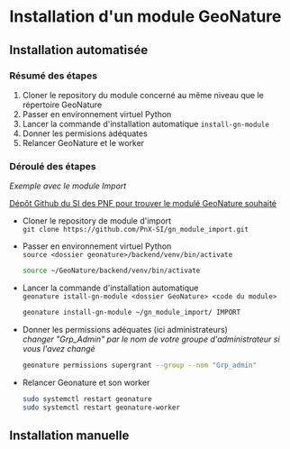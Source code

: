 # Installation d'un module GeoNature


## Installation automatisée

### **Résumé des étapes**
1. Cloner le repository du module concerné au même niveau que le répertoire GeoNature
2. Passer en environnement virtuel Python
3. Lancer la commande d'installation automatique `install-gn-module`
4. Donner les permisions adéquates
5. Relancer GeoNature et le worker


### **Déroulé des étapes**  
*Exemple avec le module Import* 

[Dépôt Github du SI des PNF pour trouver le modulé GeoNature souhaité](https://github.com/PnX-SI)

+ Cloner le repository de module d'import  
  `git clone https://github.com/PnX-SI/gn_module_import.git`

+ Passer en environnement virtuel Python  
  `source <dossier geonature>/backend/venv/bin/activate`  
  ```bash
  source ~/GeoNature/backend/venv/bin/activate
  ```

+ Lancer la commande d'installation automatique  
  `geonature istall-gn-module <dossier GeoNature> <code du module>`  
  ```bash
  geonature install-gn-module ~/gn_module_import/ IMPORT
  ```

+ Donner les permissions adéquates (ici administrateurs)  
  *changer "Grp_Admin" par le nom de votre groupe d'administrateur si vous l'avez changé* 
  ```bash
  geonature permissions supergrant --group --nom "Grp_admin"
  ```

+ Relancer Geonature et son worker  
  ```bash
  sudo systemctl restart geonature
  sudo systemctl restart geonature-worker
  ```


## Installation manuelle
